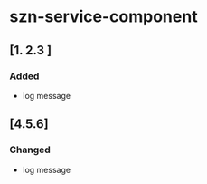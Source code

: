 # szn-service-component

## [1. 2.3  ]
### Added
- log message
 
## [4.5.6]
### Changed
- log message
